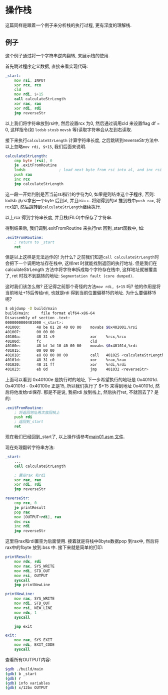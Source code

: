 # 操作栈

这篇同样是跟着一个例子来分析栈的执行过程, 更有深度的理解栈.

## 例子

这个例子通过将一个字符串逆向翻转, 来展示栈的使用.

首先跳过程序定义数据, 直接来看实现代码:

```asm
_start:
    mov rsi, INPUT
    xor rcx, rcx
    cld
    mov rdi, $+15
    call calculateStrLength
    xor rax, rax
    xor rdi, rdi
    jmp reverseStr
```

以上我们将字符串放到rsi中, 然后设置rcx 为0, 然后通过调用cld 来设置flag df = 0, 这样指令(如 `lodsb` `stosb` `movsb` 等)读取字符串会从左到右读取.

接下来执行`calculateStrLength` 计算字符串长度, 之后跳转到reverseStr方法中. 以上忽略`mov rdi, $+15`, 我们后面来说明.

```asm
calculateStrLength:
    cmp byte [rsi], 0
    je .exitFromRoutine
    lodsb               ; load next byte from rsi into al, and inc rsi
    push rax
    inc rcx
    jmp calculateStrLength
```

这一段一开始判别是否当前rsi指针的字符为0, 如果是则结束这个子程序, 否则: lodsb 从rsi拿出一个byte 后到al, 并且rsi++. 将刚得到的al 推到栈中`push rax`, 将rcx加1, 然后跳转到`calculateStrLength`继续执行.

以上rcx 得到字符串长度, 并且栈(FILO)中保存了字符串.

得到结果后, 我们调到.exitFromRoutine 来执行ret 回到_start函数中, 如:

```asm
.exitFromRoutine:
    ; return to _start
    ret
```

但是以上这样是无法运作的! 为什么? 之前我们知道`call calculateStrLength`时会把下一个调用地址存在栈中, 这样ret 时就能找到返回的执行地址. 但是我们在calculateStrLength 方法中将字符串拆成每个字符存在栈中, 这样地址就被覆盖了, ret 时找不到跳转的地址: `Segmentation fault (core dumped)`.

这时我们该怎么做? 还记得之前那个奇怪的方法`mov rdi, $+15` 吗? 他的作用是将当前地址+15后传给rdi, 也就是rdi 得到当前位置偏移15的地址. 为什么要偏移15呢?

```sh
$ objdump -D build/main
build/main:     file format elf64-x86-64
Disassembly of section .text:
0000000000401000 <_start>:
401000:       48 be 01 20 40 00 00    movabs $0x402001,%rsi
401007:       00 00 00
40100a:       48 31 c9                xor    %rcx,%rcx
40100d:       fc                      cld
40100e:       48 bf 1d 10 40 00 00    movabs $0x40101d,%rdi
401015:       00 00 00
401018:       e8 08 00 00 00          call   401025 <calculateStrLength>
40101d:       48 31 c0                xor    %rax,%rax
401020:       48 31 ff                xor    %rdi,%rdi
401023:       eb 0d                   jmp    401032 <reverseStr>
```

上面可以看到 0x40100e 是执行时的地址, 下一步希望执行的地址是 0x40101d. 0x40101d - 0x40100e 正是15, 所以我们执行了 $+15 来得到地址 0x40101d, 然后将他发给rdi保存. 那是不是说, 我把rdi 放到栈上, 然后执行ret, 不就回去了? 是的:

```asm
.exitFromRoutine:
    ; 将返回地址再次放回栈上
    push rdi
    ; 返回到_start
    ret
```

现在我们已经回到_start了, 以上操作请参考[main01.asm 文件](./main01.asm).

现在处理翻转字符串方法:

```asm
_start:
    ...
    call calculateStrLength

    ; 置空rax 和rdi
    xor rax, rax
    xor rdi, rdi
    jmp reverseStr

reverseStr:
    cmp rcx, 0
    je printResult
    pop rax
    mov [OUTPUT+rdi], rax
    dec rcx
    inc rdi
    jmp reverseStr
```

这里将rax和rdi置空为后面使用. 接着就是将栈中8byte数据pop 到rax中, 然后将rax中的1byte 放到.bss 中. 接下来就是简单的打印:

```asm
printResult:
    mov rdx, rdi
    mov rax, SYS_WRITE
    mov rdi, STD_OUT
    mov rsi, OUTPUT
    syscall
    jmp printNewLine

printNewLine:
    mov rax, SYS_WRITE
    mov rdi, STD_OUT
    mov rsi, NEW_LINE
    mov rdx, 1
    syscall

    jmp exit

exit:
    mov rax, SYS_EXIT
    mov rdi, EXIT_CODE
    syscall
```

查看所有OUTPUT内容:

```bash
$gdb ./build/main
(gdb) b _start
(gdb) r
(gdb) info variables
(gdb) x/12bx OUTPUT
```